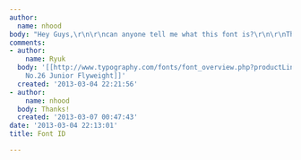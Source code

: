 ```yaml
---
author:
  name: nhood
body: "Hey Guys,\r\n\r\ncan anyone tell me what this font is?\r\n\r\nThanks!"
comments:
- author:
    name: Ryuk
  body: '[[http://www.typography.com/fonts/font_overview.php?productLineID=100013|Knockout
    No.26 Junior Flyweight]]'
  created: '2013-03-04 22:21:56'
- author:
    name: nhood
  body: Thanks!
  created: '2013-03-07 00:47:43'
date: '2013-03-04 22:13:01'
title: Font ID

---
```

